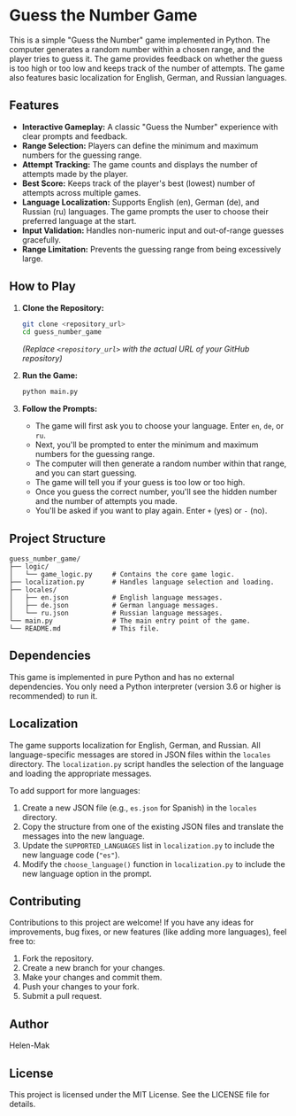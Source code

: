 # Guess the Number Game

This is a simple "Guess the Number" game implemented in Python. The computer generates a random number within a chosen range, and the player tries to guess it. The game provides feedback on whether the guess is too high or too low and keeps track of the number of attempts. The game also features basic localization for English, German, and Russian languages.

## Features

* **Interactive Gameplay:** A classic "Guess the Number" experience with clear prompts and feedback.
* **Range Selection:** Players can define the minimum and maximum numbers for the guessing range.
* **Attempt Tracking:** The game counts and displays the number of attempts made by the player.
* **Best Score:** Keeps track of the player's best (lowest) number of attempts across multiple games.
* **Language Localization:** Supports English (en), German (de), and Russian (ru) languages. The game prompts the user to choose their preferred language at the start.
* **Input Validation:** Handles non-numeric input and out-of-range guesses gracefully.
* **Range Limitation:** Prevents the guessing range from being excessively large.

## How to Play

1.  **Clone the Repository:**
    ```bash
    git clone <repository_url>
    cd guess_number_game
    ```
    *(Replace `<repository_url>` with the actual URL of your GitHub repository)*

2.  **Run the Game:**
    ```bash
    python main.py
    ```

3.  **Follow the Prompts:**
    * The game will first ask you to choose your language. Enter `en`, `de`, or `ru`.
    * Next, you'll be prompted to enter the minimum and maximum numbers for the guessing range.
    * The computer will then generate a random number within that range, and you can start guessing.
    * The game will tell you if your guess is too low or too high.
    * Once you guess the correct number, you'll see the hidden number and the number of attempts you made.
    * You'll be asked if you want to play again. Enter `+` (yes) or `-` (no).

## Project Structure

    guess_number_game/
    ├── logic/
    │   └── game_logic.py     # Contains the core game logic.
    ├── localization.py       # Handles language selection and loading.
    ├── locales/
    │   ├── en.json           # English language messages.
    │   ├── de.json           # German language messages.
    │   └── ru.json           # Russian language messages.
    └── main.py               # The main entry point of the game.
    └── README.md             # This file.

## Dependencies

This game is implemented in pure Python and has no external dependencies. You only need a Python interpreter (version 3.6 or higher is recommended) to run it.

## Localization

The game supports localization for English, German, and Russian. All language-specific messages are stored in JSON files within the `locales` directory. The `localization.py` script handles the selection of the language and loading the appropriate messages.

To add support for more languages:

1.  Create a new JSON file (e.g., `es.json` for Spanish) in the `locales` directory.
2.  Copy the structure from one of the existing JSON files and translate the messages into the new language.
3.  Update the `SUPPORTED_LANGUAGES` list in `localization.py` to include the new language code (`"es"`).
4.  Modify the `choose_language()` function in `localization.py` to include the new language option in the prompt.

## Contributing

Contributions to this project are welcome! If you have any ideas for improvements, bug fixes, or new features (like adding more languages), feel free to:

1.  Fork the repository.
2.  Create a new branch for your changes.
3.  Make your changes and commit them.
4.  Push your changes to your fork.
5.  Submit a pull request.

## Author

Helen-Mak

## License

This project is licensed under the MIT License. See the LICENSE file for details. 
